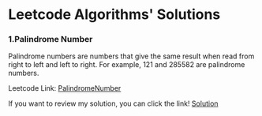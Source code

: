 # Leetcode Algorithms' Solutions
 ### 1.Palindrome Number
 Palindrome numbers are numbers that give the same result when read from right to left and left to right. For example, 121 and 285582 are palindrome numbers. 
 
   Leetcode Link: [PalindromeNumber](https://leetcode.com/problems/palindrome-number/description/)          
 
   If you want to review my solution, you can click the link! [Solution](https://github.com/sinemturkcu/LeetCodeAlgorithmSolutions/tree/master/PalindromeNumber)




